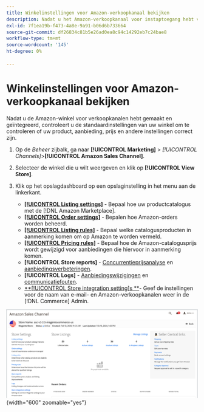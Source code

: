 ```yaml
---
title: Winkelinstellingen voor Amazon-verkoopkanaal bekijken
description: Nadat u het Amazon-verkoopkanaal voor instaptoegang hebt voltooid, kunt u de [!DNL Commerce] opslaginstellingen.
exl-id: 7f1ea19b-f473-4a8e-9a91-b06d6b733664
source-git-commit: df26834c81b5e26ad0ea8c94c14292eb7c24bae8
workflow-type: tm+mt
source-wordcount: '145'
ht-degree: 0%

---
```


# Winkelinstellingen voor Amazon-verkoopkanaal bekijken

Nadat u de Amazon-winkel voor verkoopkanalen hebt gemaakt en geïntegreerd, controleert u de standaardinstellingen van uw winkel om te controleren of uw product, aanbieding, prijs en andere instellingen correct zijn.

1. Op de _Beheer_ zijbalk, ga naar **[!UICONTROL Marketing]** > _[!UICONTROL Channels]_>**[!UICONTROL Amazon Sales Channel]**.

1. Selecteer de winkel die u wilt weergeven en klik op **[!UICONTROL View Store]**.

1. Klik op het opslagdashboard op een opslaginstelling in het menu aan de linkerkant.

   - [**[!UICONTROL Listing settings]**](./listing-settings.md) - Bepaal hoe uw productcatalogus met de [!DNL Amazon Marketplace].
   - [**[!UICONTROL Order settings]**](./order-settings.md) - Bepalen hoe Amazon-orders worden beheerd.
   - [**[!UICONTROL Listing rules]**](./listing-rules.md) - Bepaal welke catalogusproducten in aanmerking komen om op Amazon te worden vermeld.
   - [**[!UICONTROL Pricing rules]**](./pricing-products.md) - Bepaal hoe de Amazon-catalogusprijs wordt gewijzigd voor aanbiedingen die hiervoor in aanmerking komen.
   - **[!UICONTROL Store reports]** - [Concurrentieprijsanalyse](./competitive-price-analysis.md) en [aanbiedingsverbeteringen](./listing-improvements.md).
   - **[!UICONTROL Logs]** - [Aanbiedingswijzigingen](./listing-changes-log.md) en [communicatiefouten](./communication-errors-log.md).
   - [**[!UICONTROL Store integration setting]s **](./store-integration-settings.md)- Geef de instellingen voor de naam van e-mail- en Amazon-verkoopkanalen weer in de [!DNL Commerce] Admin.

![Winkeldashboard](assets/ob-store-review.png){width="600" zoomable="yes"}
